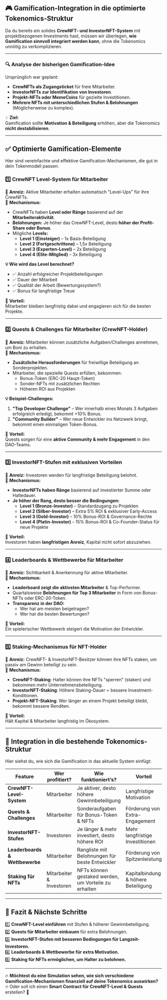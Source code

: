 ## 🎮 **Gamification-Integration in die optimierte Tokenomics-Struktur**  
Da du bereits ein solides **CrewNFT- und InvestorNFT-System** mit projektbezogenen Investments hast, müssen wir überlegen, **wie Gamification sinnvoll integriert werden kann**, ohne die Tokenomics unnötig zu verkomplizieren.  

---

### **🔍 Analyse der bisherigen Gamification-Idee**
Ursprünglich war geplant:  
- **CrewNFTs als Zugangsticket** für freie Mitarbeiter.  
- **InvestorNFTs zur Identifikation von Investoren**.  
- **Projekt-NFTs oder MemeCoins** für gezielte Investitionen.  
- **Mehrere NFTs mit unterschiedlichen Stufen & Belohnungen** (Möglicherweise zu komplex).  

💡 **Ziel:**  
Gamification sollte **Motivation & Beteiligung** erhöhen, aber die Tokenomics **nicht destabilisieren**.  

---

## ✅ **Optimierte Gamification-Elemente**
Hier sind vereinfachte und effektive Gamification-Mechanismen, die gut in dein Tokenmodell passen:

### **1️⃣ CrewNFT Level-System für Mitarbeiter**
📌 **Anreiz:** Aktive Mitarbeiter erhalten automatisch "Level-Ups" für ihre CrewNFTs.  
📌 **Mechanismus:**  
- CrewNFTs haben **Level oder Ränge** basierend auf der **Mitarbeiteraktivität**.  
- **Belohnungen:** Je höher das CrewNFT-Level, desto **höher der Profit-Share oder Bonus**.  
- Mögliche **Levels:**  
  - **Level 1 (Einsteiger)** – 1x Basis-Beteiligung  
  - **Level 2 (Fortgeschrittene)** – 1,5x Beteiligung  
  - **Level 3 (Experten-Level)** – 2x Beteiligung  
  - **Level 4 (Elite-Mitglied)** – 3x Beteiligung  

**💡 Wie wird das Level berechnet?**  
- ✅ Anzahl erfolgreicher Projektbeteiligungen  
- ✅ Dauer der Mitarbeit  
- ✅ Qualität der Arbeit (Bewertungssystem?)  
- ✅ Bonus für langfristige Treue  

🎯 **Vorteil:**  
Mitarbeiter bleiben langfristig dabei und engagieren sich für die besten Projekte.  

---

### **2️⃣ Quests & Challenges für Mitarbeiter (CrewNFT-Holder)**
📌 **Anreiz:** Mitarbeiter können zusätzliche Aufgaben/Challenges annehmen, um Boni zu erhalten.  
📌 **Mechanismus:**  
- **Zusätzliche Herausforderungen** für freiwillige Beteiligung an Sonderprojekten.  
- Mitarbeiter, die spezielle Quests erfüllen, bekommen:  
  - Bonus-Token (ERC-20 Haupt-Token)  
  - Sonder-NFTs mit zusätzlichen Rechten  
  - Höheren ROI aus Projekten  

**💡 Beispiel-Challenges:**  
1. **"Top Developer Challenge"** – Wer innerhalb eines Monats 3 Aufgaben erfolgreich erledigt, bekommt +10% Bonus.  
2. **"Community Builder"** – Wer neue Entwickler ins Netzwerk bringt, bekommt einen einmaligen Token-Bonus.  

🎯 **Vorteil:**  
Quests sorgen für eine **aktive Community & mehr Engagement** in den DAO-Teams.  

---

### **3️⃣ InvestorNFT-Stufen mit exklusiven Vorteilen**
📌 **Anreiz:** Investoren werden für langfristige Beteiligung belohnt.  
📌 **Mechanismus:**  
- **InvestorNFTs haben Ränge** basierend auf investierter Summe oder Haltedauer.  
- **Je höher der Rang, desto besser die Bedingungen:**  
  - **Level 1 (Bronze-Investor)** – Standardzugang zu Projekten  
  - **Level 2 (Silber-Investor)** – Extra 5% ROI & exklusiver Early-Access  
  - **Level 3 (Gold-Investor)** – 10% Bonus-ROI & Governance-Rechte  
  - **Level 4 (Platin-Investor)** – 15% Bonus-ROI & Co-Founder-Status für neue Projekte  

🎯 **Vorteil:**  
Investoren haben **langfristigen Anreiz**, Kapital nicht sofort abzuziehen.  

---

### **4️⃣ Leaderboards & Wettbewerbe für Mitarbeiter**
📌 **Anreiz:** Sichtbarkeit & Anerkennung für aktive Mitarbeiter.  
📌 **Mechanismus:**  
- **Leaderboard zeigt die aktivsten Mitarbeiter** & Top-Performer.  
- Quartalsweise **Belohnungen für Top 3 Mitarbeiter** in Form von Bonus-NFTs oder ERC-20-Token.  
- **Transparenz in der DAO:**  
  - Wer hat am meisten beigetragen?  
  - Wer hat die besten Bewertungen?  

🎯 **Vorteil:**  
Ein spielerischer Wettbewerb steigert die Motivation der Entwickler.  

---

### **5️⃣ Staking-Mechanismus für NFT-Holder**
📌 **Anreiz:** CrewNFT- & InvestorNFT-Besitzer können ihre NFTs staken, um passiv am Gewinn beteiligt zu sein.  
📌 **Mechanismus:**  
- **CrewNFT-Staking**: Halter können ihre NFTs "sperren" (staken) und bekommen mehr Unternehmensbeteiligung.  
- **InvestorNFT-Staking**: Höhere Staking-Dauer = bessere Investment-Konditionen.  
- **Projekt-NFT-Staking**: Wer länger an einem Projekt beteiligt bleibt, bekommt bessere Renditen.  

🎯 **Vorteil:**  
Hält Kapital & Mitarbeiter langfristig im Ökosystem.  

---

## **🔄 Integration in die bestehende Tokenomics-Struktur**
Hier siehst du, wie sich die Gamification in das aktuelle System einfügt:

| Feature | Wer profitiert? | Wie funktioniert’s? | Vorteil |
|---------|---------------|----------------------|---------|
| **CrewNFT-Level-System** | Mitarbeiter | Je aktiver, desto höhere Gewinnbeteiligung | Langfristige Motivation |
| **Quests & Challenges** | Mitarbeiter | Sonderaufgaben für Bonus-Token & NFTs | Förderung von Extra-Engagement |
| **InvestorNFT-Stufen** | Investoren | Je länger & mehr investiert, desto höhere ROI | Mehr langfristige Investitionen |
| **Leaderboards & Wettbewerbe** | Mitarbeiter | Rangliste mit Belohnungen für beste Entwickler | Förderung von Spitzenleistung |
| **Staking für NFTs** | Mitarbeiter & Investoren | NFTs können gestaked werden, um Vorteile zu erhalten | Kapitalbindung & höhere Beteiligung |

---

## **🎯 Fazit & Nächste Schritte**
1️⃣ **CrewNFT-Level einführen** mit Stufen & höherer Gewinnbeteiligung.  
2️⃣ **Quests für Mitarbeiter einbauen** für extra Belohnungen.  
3️⃣ **InvestorNFT-Stufen mit besseren Bedingungen für Langzeit-Investoren.**  
4️⃣ **Leaderboards & Wettbewerbe für extra Motivation.**  
5️⃣ **Staking für NFTs ermöglichen, um Halter zu belohnen.**  

---

🔥 **Möchtest du eine Simulation sehen, wie sich verschiedene Gamification-Mechanismen finanziell auf deine Tokenomics auswirken?**  
🔥 Oder soll ich einen **Smart Contract für CrewNFT-Level & Quests** erstellen? 🚀
